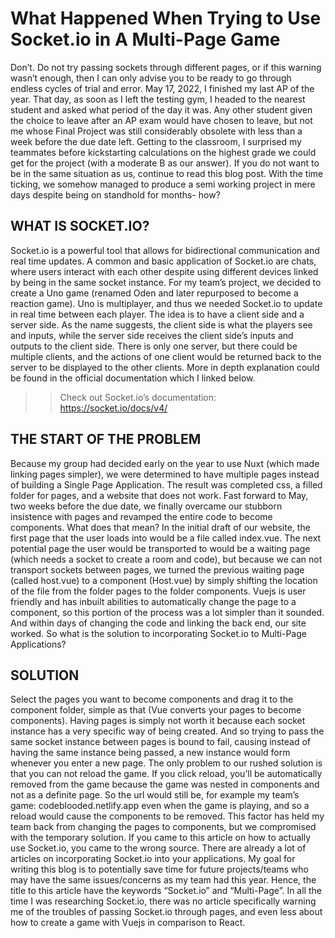 
# What Happened When Trying to Use Socket.io in A Multi-Page Game

Don’t. Do not try passing sockets through different pages, or if this warning wasn’t enough, then I can only advise you to be ready to go through endless cycles of trial and error. May 17, 2022, I finished my last AP of the year. That day, as soon as I left the testing gym, I headed to the nearest student and asked what period of the day it was.  Any other student given the choice to leave after an AP exam would have chosen to leave, but not me whose Final Project was still considerably obsolete with less than a week before the due date left. Getting to the classroom, I surprised my teammates before kickstarting calculations on the highest grade we could get for the project (with a moderate B as our answer). If you do not want to be in the same situation as us, continue to read this blog post. With the time ticking, we somehow managed to produce a semi working project in mere days despite being on standhold for months- how? 

## WHAT IS SOCKET.IO?
Socket.io is a powerful tool that allows for bidirectional communication and real time updates. A common and basic application of Socket.io are chats, where users interact with each other despite using different devices linked by being in the same socket instance. For my team’s project, we decided to create a Uno game (renamed Oden and later repurposed to become a reaction game). Uno is multiplayer, and thus we needed Socket.io to update in real time between each player. The idea is to have a client side and a server side. As the name suggests, the client side is what the players see and inputs, while the server side receives the client side’s inputs and outputs to the client side. There is only one server, but there could be multiple clients, and the actions of one client would be returned back to the server to be displayed to the other clients. More in depth explanation could be found in the official documentation which I linked below. 
>> Check out Socket.io’s documentation: https://socket.io/docs/v4/

## THE START OF THE PROBLEM
Because my group had decided early on the year to use Nuxt (which made linking pages simpler), we were determined to have multiple pages instead of building a Single Page Application. The result was completed css, a filled folder for pages, and a website that does not work. Fast forward to May, two weeks before the due date, we finally overcame our stubborn insistence with pages and revamped the entire code to become components. What does that mean? In the initial draft of our website, the first page that the user loads into would be a file called index.vue. The next potential page the user would be transported to would be a waiting page (which needs a socket to create a room and code), but because we can not transport sockets between pages, we turned the previous waiting page (called host.vue) to a component (Host.vue) by simply shifting the location of the file from the folder pages to the folder components. Vuejs is user friendly and has inbuilt abilities to automatically change the page to a component, so this portion of the process was a lot simpler than it sounded. And within days of changing the code and linking the back end, our site worked. So what is the solution to incorporating Socket.io to Multi-Page Applications?

## SOLUTION
Select the pages you want to become components and drag it to the component folder, simple as that (Vue converts your pages to become components). Having pages is simply not worth it because each socket instance has a very specific way of being created. And so trying to pass the same socket instance between pages is bound to fail, causing instead of having the same instance being passed, a new instance would form whenever you enter a new page. The only problem to our rushed solution is that you can not reload the game. If you click reload, you’ll be automatically removed from the game because the game was nested in components and not as a definite page. So the url would still be, for example my team’s game: codeblooded.netlify.app even when the game is playing, and so a reload would cause the components to be removed. This factor has held my team back from changing the pages to components, but we compromised with the temporary solution. 
If you came to this article on how to actually use Socket.io, you came to the wrong source. There are already a lot of articles on incorporating Socket.io into your applications. My goal for writing this blog is to potentially save time for future projects/teams who may have the same issues/concerns as my team had this year. Hence, the title to this article have the keywords “Socket.io” and “Multi-Page”. In all the time I was researching Socket.io, there was no article specifically warning me of the troubles of passing Socket.io through pages, and even less about how to create a game with Vuejs in comparison to React. 
